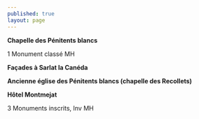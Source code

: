 ```yaml
---
published: true
layout: page
---
```


**Chapelle des Pénitents blancs**

1 Monument classé MH

**Façades à Sarlat la Canéda**

**Ancienne église des Pénitents blancs (chapelle des Recollets)**

**Hôtel Montmejat**

3 Monuments inscrits, Inv MH